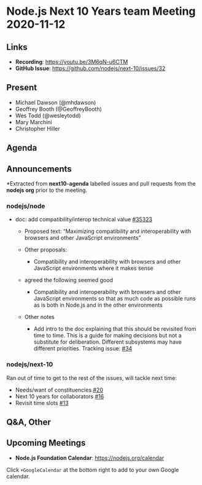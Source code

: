 # Node.js  Next 10 Years team Meeting 2020-11-12

## Links

* **Recording**: https://youtu.be/3M6qN-u6CTM
* **GitHub Issue**: https://github.com/nodejs/next-10/issues/32

## Present

* Michael Dawson (@mhdawson)
* Geoffrey Booth (@GeoffreyBooth)
* Wes Todd (@wesleytodd)
* Mary Marchini
* Christopher Hiller

## Agenda

## Announcements
 
*Extracted from **next10-agenda** labelled issues and pull requests from the **nodejs org** prior to the meeting.

### nodejs/node

* doc: add compatibility/interop technical value [#35323](https://github.com/nodejs/node/pull/35323)
  * Proposed text: “Maximizing compatibility and interoperability with browsers and other
    JavaScript environments”

  * Other proposals:
    * Compatibility and interoperability with browsers and other JavaScript environments where it makes sense

  * agreed the following seemed good
    * Compatibility and interoperability with browsers and other JavaScript environments so that as
      much code as possible runs as is both in Node.js and in the other environments

  * Other notes
    * Add intro to the doc explaining that this should be revisited from time to time. This is a guide for making decisions but not a substitute for deliberation. Different subsystems may have different priorities. Tracking issue: [#34](https://github.com/nodejs/next-10/issues/34)


### nodejs/next-10

Ran out of time to get to the rest of the issues, will tackle next time:

* Needs/want of constituencies [#20](https://github.com/nodejs/next-10/issues/20)
* Next 10 years for collaborators [#16](https://github.com/nodejs/next-10/issues/16)
* Revisit time slots [#13](https://github.com/nodejs/next-10/issues/13)


## Q&A, Other

## Upcoming Meetings

* **Node.js Foundation Calendar**: https://nodejs.org/calendar


Click `+GoogleCalendar` at the bottom right to add to your own Google calendar.
